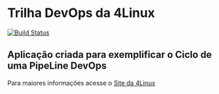# Trilha DevOps da 4Linux

<!-- Altere a Flag abaixo com sua URL do Travis -->
[![Build Status](https://travis-ci.org/rafadevops/DevOpsLab-HelloWorld.svg?branch=master)](https://travis-ci.org/rafadevops/DevOpsLab-HelloWorld)

## Aplicação criada para exemplificar o Ciclo de uma PipeLine DevOps

Para maiores informações acesse o [Site da 4Linux](https://www.4linux.com.br/cursos/devops)
